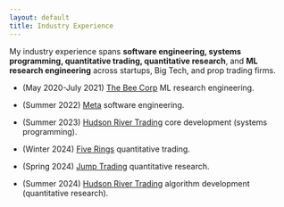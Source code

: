 ```yaml
---
layout: default
title: Industry Experience
---
```


My industry experience spans **software engineering, systems programming, quantitative trading, quantitative research**, and **ML research engineering** across startups, Big Tech, and prop trading firms.

* (May 2020-July 2021) [The Bee Corp](https://www.linkedin.com/company/the-bee-corp) ML research engineering.

* (Summer 2022) [Meta](https://www.meta.com/) software engineering.

* (Summer 2023) [Hudson River Trading](https://www.hudsonrivertrading.com/) core development (systems programming).

* (Winter 2024) [Five Rings](https://fiverings.com/) quantitative trading.

* (Spring 2024) [Jump Trading](https://www.jumptrading.com/) quantitative research.

* (Summer 2024) [Hudson River Trading](https://www.hudsonrivertrading.com/) algorithm development (quantitative research).
